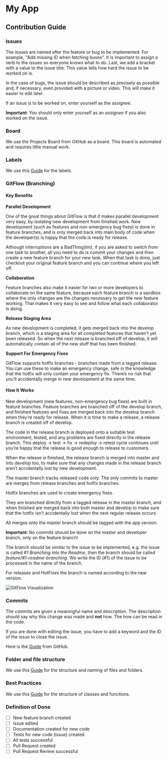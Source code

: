 # My App

## Contribution Guide

### Issues

The issues are named after the feature or bug to be implemented. For example, "Add missing ID when fetching buses". It is important to assign a verb to the issues so everyone knows what to do.
Last, we add a bracket with a value to the issue title. This value tells how hard the issue to be worked on is.

In the case of bugs, the issue should be described as precisely as possible and, if necessary, even provided with a picture or video. This will make it easier to edit later.

If an issue is to be worked on, enter yourself as the _assignee_.

**Important**: You should only enter yourself as an _assignee_ if you also worked on the issue.

### Board

We use the Projects Board from GitHub as a board. This board is automated and requires little manual work.

### Labels

We use this [Guide](LABELS_GUIDE_URL) for the labels.

### GitFlow (Branching)

#### Key Benefits

**Parallel Development**

One of the great things about GitFlow is that it makes parallel development very easy, by isolating new development from finished work. New development (such as features and non-emergency bug fixes) is done in feature branches, and is only merged back into main body of code when the developer(s) is happy that the code is ready for release.

Although interruptions are a BadThing(tm), if you are asked to switch from one task to another, all you need to do is commit your changes and then create a new feature branch for your new task. When that task is done, just checkout your original feature branch and you can continue where you left off.

**Collaboration**

Feature branches also make it easier for two or more developers to collaborate on the same feature, because each feature branch is a sandbox where the only changes are the changes necessary to get the new feature working. That makes it very easy to see and follow what each collaborator is doing.

**Release Staging Area**

As new development is completed, it gets merged back into the develop branch, which is a staging area for all completed features that haven’t yet been released. So when the next release is branched off of develop, it will automatically contain all of the new stuff that has been finished.

**Support For Emergency Fixes**

GitFlow supports hotfix branches - branches made from a tagged release. You can use these to make an emergency change, safe in the knowledge that the hotfix will only contain your emergency fix. There’s no risk that you’ll accidentally merge in new development at the same time.


#### How It Works

New development (new features, non-emergency bug fixes) are built in feature branches.
Feature branches are branched off of the develop branch, and finished features and fixes are merged back into the develop branch when they’re ready for release.
When it is time to make a release, a release branch is created off of develop.

The code in the release branch is deployed onto a suitable test environment, tested, and any problems are fixed directly in the release branch. This deploy -> test -> fix -> redeploy -> retest cycle continues until you’re happy that the release is good enough to release to customers.

When the release is finished, the release branch is merged into master and into develop too, to make sure that any changes made in the release branch aren’t accidentally lost by new development.

The master branch tracks released code only. The only commits to master are merges from release branches and hotfix branches.

Hotfix branches are used to create emergency fixes.

They are branched directly from a tagged release in the master branch, and when finished are merged back into both master and develop to make sure that the hotfix isn’t accidentally lost when the next regular release occurs.

All merges onto the master branch should be tagged with the app version.

**Important**: No commits should be done on the master and developer branch, only on the feature branch!

The branch should be similar to the issue to be implemented, e.g. the issue is called _#1 Branching into the Readme_, then the branch should be called _feature/#1-readme-branching_.
We write the ID (#1) of the issue to be processed in the name of the branch.

For releases and HotFixes the branch is named according to the new version.

![GitFlow Visualization](GITFLOW_VIRTUALIZATION_IMAGE)

### Commits

The commits are given a meaningful name and description.
The description should say why this change was made and **not** how. The how can be read in the code.

If you are done with editing the issue, you have to add a keyword and the ID of the issue to close the issue.

Here is the [Guide](LINKING_ISSUE_TO_PULLREQUEST) from GitHub.

### Folder and file structure

We use this [Guide](FOLDER_AND_FILE_STRUCTURE_GUIDE_URL) for the structure and naming of files and folders.

### Best Practices

We use this [Guide](BEST_PRACTICES_GUIDE_URL) for the structure of classes and functions.

### Definition of Done

- [ ] New feature branch created
- [ ] Issue edited
- [ ] Documentation created for new code
- [ ] Tests for new code (issue) created
- [ ] All tests successful
- [ ] Pull Request created
- [ ] Pull Request Review successful

[LABELS_GUIDE_URL]: https://github.com/Hebrasco/github-labels#how-to-use-labels
[GITFLOW_VIRTUALIZATION_IMAGE]: https://leanpub.com/site_images/git-flow/git-flow-nvie.png
[LINKING_ISSUE_TO_PULLREQUEST]: https://docs.github.com/en/github/managing-your-work-on-github/linking-a-pull-request-to-an-issue
[FOLDER_AND_FILE_STRUCTURE_GUIDE_URL]: none
[BEST_PRACTICES_GUIDE_URL]: none
